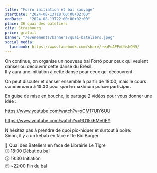 ```yaml
---
title: "Forró initiation et bal sauvage"
startDate: "2024-08-13T18:00:00+02:00"
endDate:   "2024-08-13T22:00:00+02:00"
place: 36 quai des bateliers
city: Strasbourg
price: gratuit
banner: "/evenements/banners/quai-bateliers.jpeg"
social_media:
  facebook: https://www.facebook.com/share/rwaPuAPPmUhshQN9/
---
```

On continue, on organise un nouveau bal Forró pour ceux qui veulent danser ou découvrir cette danse du Brésil.  
Il y aura une initiation à cette danse pour ceux qui découvrent.

On peut discuter et danser ensemble à partir de 18:00, mais le cours commencera à 19:30 pour que le maximum puisse participer.

En guise de mise en bouche, je partage 2 vidéos pour vous donner une idée :

https://www.youtube.com/watch?v=xCM17UIY6UU

https://www.youtube.com/watch?v=9O15k6Me0EY

N'hésitez pas à prendre de quoi pic-niquer et surtout à boire.  
Sinon, il y a un kebab en face et le Bio Burger.  

📌 Quai des Bateliers en face de Librairie Le Tigre  
🕕 18:00 Début du bal  
🕢 19:30 Initiation  
🕙 ~22:00 Fin du bal  
